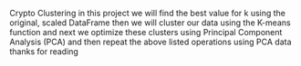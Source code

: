 Crypto Clustering
in this project we will find the best value for k using the original, scaled DataFrame then we will cluster our data using the K-means function and 
next we optimize these clusters using Principal Component Analysis (PCA) and then repeat the above listed operations using PCA data
thanks for reading
